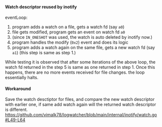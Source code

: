 

#### Watch descriptor reused by inotify

eventLoop:

 1. program adds a watch on a file, gets a watch fd (say `a0`)
 2. file gets modified, program gets an event on watch fd `a0`
 3. (since `IN_ONESHOT` was used, the watch is auto deleted by inotify now.)
 4. program handles the modify (`0x2`) event and does its logic
 5. program adds a watch again on the same file, gets a new watch fd (say `a1`) (this step is same as step 1.)

While testing it is observed that after some iterations of the above loop, the watch fd returned in the step 5 is same 
as one returned in step 1. Once this happens, there are no more events received for file changes. the loop essentially halts.

#### Workaround
Save the watch desctiptor for files, and compare the new watch descriptor with earlier one, if same add watch again will the returned watch descriptor is different.
https://github.com/vimalk78/logwatcher/blob/main/internal/inotify/watch.go#L49-L64
